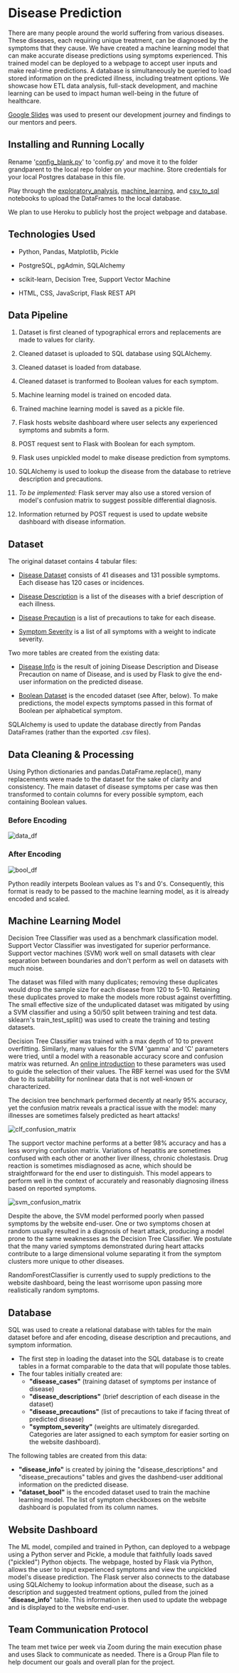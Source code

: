 # Disease Prediction

There are many people around the world suffering from various diseases. These diseases, each requiring unique treatment, can be diagnosed by the symptoms that they cause. We have created a machine learning model that can make accurate disease predictions using symptoms experienced. This trained model can be deployed to a webpage to accept user inputs and make real-time predictions. A database is simultaneously be queried to load stored information on the predicted illness, including treatment options. We showcase how ETL data analysis, full-stack development, and machine learning can be used to impact human well-being in the future of healthcare.

[Google Slides](https://docs.google.com/presentation/d/17sEjf6EPZSJ9EY5Vl9RA3tWl3OAGQc6XCYFe-FfR_w0/edit?usp=sharing) was used to present our development journey and findings to our mentors and peers.

## Installing and Running Locally

Rename '[config_blank.py](config_blank.py)' to 'config.py' and move it to the folder grandparent to the local repo folder on your machine. Store credentials for your local Postgres database in this file.

Play through the [exploratory_analysis](exploratory.ipynb), [machine_learning](machine_learning.ipynb), and [csv_to_sql](csv_to_sql.ipynb) notebooks to upload the DataFrames to the local database.

We plan to use Heroku to publicly host the project webpage and database.

## Technologies Used

* Python, Pandas, Matplotlib, Pickle

* PostgreSQL, pgAdmin, SQLAlchemy

* scikit-learn, Decision Tree, Support Vector Machine

* HTML, CSS, JavaScript, Flask REST API

<!-- * Publicly hosted using Heroku Dynos and Heroku Postgres -->

## Data Pipeline

<!-- This section should stay written in the present tense. -->

1. Dataset is first cleaned of typographical errors and replacements are made to values for clarity.

2. Cleaned dataset is uploaded to SQL database using SQLAlchemy.

3. Cleaned dataset is loaded from database.

4. Cleaned dataset is tranformed to Boolean values for each symptom.

5. Machine learning model is trained on encoded data.

6. Trained machine learning model is saved as a pickle file.

7. Flask hosts website dashboard where user selects any experienced symptoms and submits a form.

8. POST request sent to Flask with Boolean for each symptom.

<!-- In this context, the absence of a parameter is equivalent to it being False -->

9. Flask uses unpickled model to make disease prediction from symptoms.

10. SQLAlchemy is used to lookup the disease from the database to retrieve description and precautions.

11. _To be implemented:_ Flask server may also use a stored version of model's confusion matrix to suggest possible differential diagnosis.

12. Information returned by POST request is used to update website dashboard with disease information.

## Dataset

The original dataset contains 4 tabular files:

* [Disease Dataset](./Data/Cleaned/dataset_clean.csv) consists of 41 diseases and 131 possible symptoms. Each disease has 120 cases or incidences.

* [Disease Description](./Data/Cleaned/disease_description_clean.csv) is a list of the diseases with a brief description of each illness.

* [Disease Precaution](./Data/Cleaned/disease_precaution_clean.csv) is a list of precautions to take for each disease.

* [Symptom Severity](./Data/Cleaned/symptom_severity_clean.csv) is a list of all symptoms with a weight to indicate severity.

Two more tables are created from the existing data:

* [Disease Info](./Data/Cleaned/disease_info.csv) is the result of joining Disease Description and Disease Precaution on name of Disease, and is used by Flask to give the end-user information on the predicted disease.

* [Boolean Dataset](./Data/Cleaned/dataset_bool.csv) is the encoded dataset (see After, below). To make predictions, the model expects symptoms passed in this format of Boolean per alphabetical symptom.

SQLAlchemy is used to update the database directly from Pandas DataFrames (rather than the exported .csv files).

## Data Cleaning & Processing

Using Python dictionaries and pandas.DataFrame.replace(), many replacements were made to the dataset for the sake of clarity and consistency. The main dataset of disease symptoms per case was then transformed to contain columns for every possible symptom, each containing Boolean values.

### **Before Encoding**
![data_df](./Images/data_df.png)

### **After Encoding**
![bool_df](./Images/bool_df.png)

Python readily interpets Boolean values as 1's and 0's. Consequently, this format is ready to be passed to the machine learning model, as it is already encoded and scaled.

## Machine Learning Model

Decision Tree Classifier was used as a benchmark classification model. Support Vector Classifier was investigated for superior performance. Support vector machines (SVM) work well on small datasets with clear separation between boundaries and don't perform as well on datasets with much noise.

The dataset was filled with many duplicates; removing these duplicates would drop the sample size for each disease from 120 to 5-10. Retaining these duplicates proved to make the models more robust against overfitting. The small effective size of the unduplicated dataset was mitigated by using a SVM classifier and using a 50/50 split between training and test data. sklearn's train_test_split() was used to create the training and testing datasets.

Decision Tree Classifier was trained with a max depth of 10 to prevent overfitting. Similarly, many values for the SVM 'gamma' and 'C' parameters were tried, until a model with a reasonable accuracy score and confusion matrix was returned. An [online introduction](https://vitalflux.com/svm-rbf-kernel-parameters-code-sample/) to these parameters was used to guide the selection of their values. The RBF kernel was used for the SVM due to its suitability for nonlinear data that is not well-known or characterized.

The decision tree benchmark performed decently at nearly 95% accuracy, yet the confusion matrix reveals a practical issue with the model: many illnesses are sometimes falsely predicted as heart attacks!

![clf_confusion_matrix](/Images/clf_confusion_matrix.png)

The support vector machine performs at a better 98% accuracy and has a less worrying confusion matrix. Variations of hepatitis are sometimes confused with each other or another liver illness, chronic cholestasis. Drug reaction is sometimes misdiagnosed as acne, which should be straightforward for the end user to distinguish. This model appears to perform well in the context of accurately and reasonably diagnosing illness based on reported symptoms.

![svm_confusion_matrix](/Images/svm_confusion_matrix.png)

Despite the above, the SVM model performed poorly when passed symptoms by the website end-user. One or two symptoms chosen at random usually resulted in a diagnosis of heart attack, producing a model prone to the same weaknesses as the Decision Tree Classifier. We postulate that the many varied symptoms demonstrated during heart attacks contribute to a large dimensional volume separating it from the symptom clusters more unique to other diseases.

RandomForestClassifier is currently used to supply predictions to the website dashboard, being the least worrisome upon passing more realistically random symptoms.

## Database

SQL was used to create a relational database with tables for the main dataset before and afer encoding, disease description and precautions, and symptom information.

* The first step in loading the dataset into the SQL database is to create tables in a format comparable to the data that will populate those tables.
* The four tables initially created are:
  - **"disease_cases"** (training dataset of symptoms per instance of disease) 
  - **"disease_descriptions"** (brief description of each disease in the dataset)
  - **"disease_precautions"** (list of precautions to take if facing threat of predicted disease)
  - **"symptom_severity"** (weights are ultimately disregarded. Categories are later assigned to each symptom for easier sorting on the website dashboard).

The following tables are created from this data:
* **"disease_info"** is created by joining the "disease_descriptions" and "disease_precautions" tables and gives the dashbend-user additional information on the predicted disease.
* **"dataset_bool"** is the encoded dataset used to train the machine learning model. The list of symptom checkboxes on the website dashboard is populated from its column names.

## Website Dashboard
The ML model, compiled and trained in Python, can deployed to a webpage using a Python server and Pickle, a module that faithfully loads saved ("pickled") Python objects. The webpage, hosted by Flask via Python, allows the user to input experienced symptoms and view the unpickled model's disease prediction. The Flask server also connects to the database using SQLAlchemy to lookup information about the disease, such as a description and suggested treatment options, pulled from the joined "**disease_info**" table. This information is then used to update the webpage and is displayed to the website end-user.

## Team Communication Protocol
The team met twice per week via Zoom during the main execution phase and uses Slack to communicate as needed. There is a Group Plan file to help document our goals and overall plan for the project.